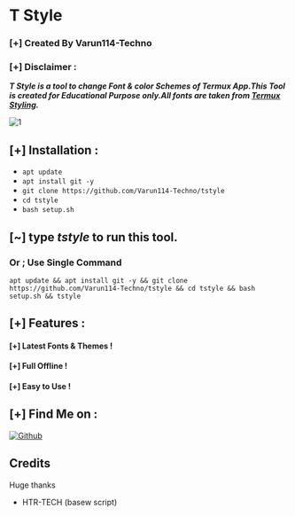 # T Style
### [+] Created By Varun114-Techno
### [+] Disclaimer :
***T Style is a tool to change Font & color Schemes of Termux App.This Tool is created for Educational Purpose only.All fonts are taken from [Termux Styling](https://github.com/termux/termux-styling).***

<img src="https://raw.githubusercontent.com/Varun114-Techno/release-download/master/images/tstyle.png" alt="1" border="0">

## [+] Installation :

* ```apt update```
* ```apt install git -y```
* ```git clone https://github.com/Varun114-Techno/tstyle```
* ```cd tstyle```
* ```bash setup.sh```
## [~] type ***tstyle*** to run this tool.
### Or ; Use Single Command
```
apt update && apt install git -y && git clone https://github.com/Varun114-Techno/tstyle && cd tstyle && bash setup.sh && tstyle
```

## [+] Features :
#### [+] Latest Fonts & Themes !
#### [+] Full Offline !
#### [+] Easy to Use !

## [+] Find Me on :
[![Github](https://img.shields.io/badge/Github-VARUN114--TECHNO-green?style=for-the-badge&logo=github)](https://github.com/Varun114-Techno)


## Credits

Huge thanks

- HTR-TECH (basew script)

